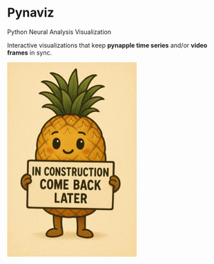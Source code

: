 # Pynaviz


Python Neural Analysis Visualization

Interactive visualizations that keep **pynapple time series** and/or **video frames** in sync.



<img src="in_construction.png" alt="image" width="300"/>

